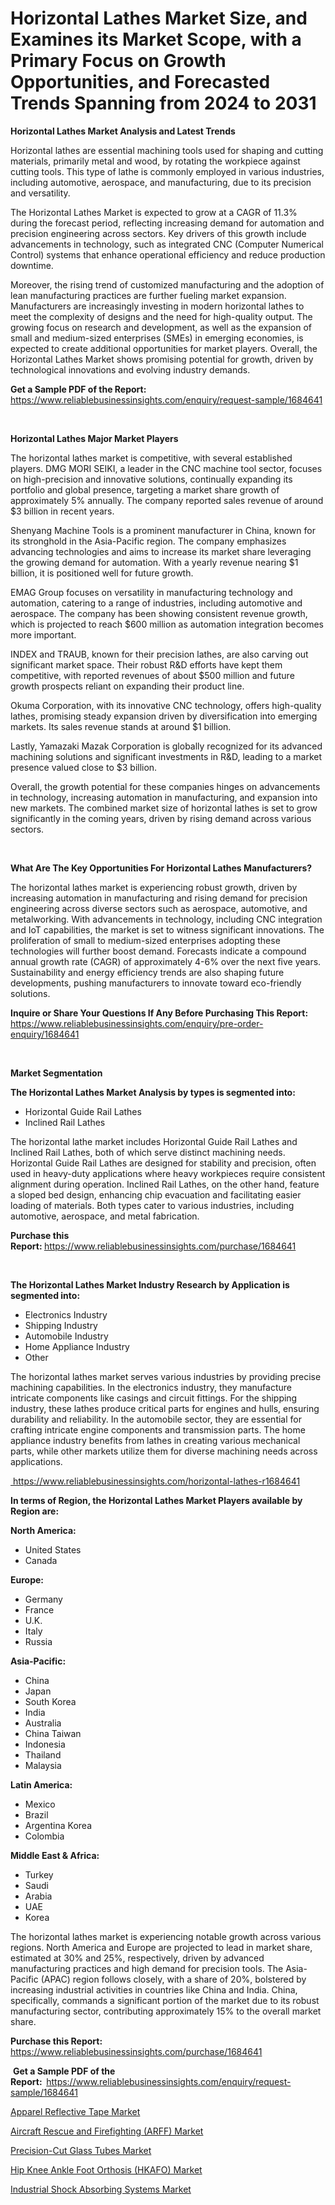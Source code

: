 <p><h1>Horizontal Lathes Market Size, and Examines its Market Scope, with a Primary Focus on Growth Opportunities, and Forecasted Trends Spanning from 2024 to 2031</h1></p><p><strong>Horizontal Lathes Market Analysis and Latest Trends</strong></p>
<p><p>Horizontal lathes are essential machining tools used for shaping and cutting materials, primarily metal and wood, by rotating the workpiece against cutting tools. This type of lathe is commonly employed in various industries, including automotive, aerospace, and manufacturing, due to its precision and versatility.</p><p>The Horizontal Lathes Market is expected to grow at a CAGR of 11.3% during the forecast period, reflecting increasing demand for automation and precision engineering across sectors. Key drivers of this growth include advancements in technology, such as integrated CNC (Computer Numerical Control) systems that enhance operational efficiency and reduce production downtime. </p><p>Moreover, the rising trend of customized manufacturing and the adoption of lean manufacturing practices are further fueling market expansion. Manufacturers are increasingly investing in modern horizontal lathes to meet the complexity of designs and the need for high-quality output. The growing focus on research and development, as well as the expansion of small and medium-sized enterprises (SMEs) in emerging economies, is expected to create additional opportunities for market players. Overall, the Horizontal Lathes Market shows promising potential for growth, driven by technological innovations and evolving industry demands.</p></p>
<p><strong>Get a Sample PDF of the Report:&nbsp;</strong> <a href="https://www.reliablebusinessinsights.com/enquiry/request-sample/1684641?utm_campaign=1563&utm_medium=2&utm_source=Github&utm_content=ia&utm_term=16102024&utm_id=horizontal-lathes">https://www.reliablebusinessinsights.com/enquiry/request-sample/1684641</a></p>
<p>&nbsp;</p>
<p><strong>Horizontal Lathes Major Market Players</strong></p>
<p><p>The horizontal lathes market is competitive, with several established players. DMG MORI SEIKI, a leader in the CNC machine tool sector, focuses on high-precision and innovative solutions, continually expanding its portfolio and global presence, targeting a market share growth of approximately 5% annually. The company reported sales revenue of around $3 billion in recent years.</p><p>Shenyang Machine Tools is a prominent manufacturer in China, known for its stronghold in the Asia-Pacific region. The company emphasizes advancing technologies and aims to increase its market share leveraging the growing demand for automation. With a yearly revenue nearing $1 billion, it is positioned well for future growth.</p><p>EMAG Group focuses on versatility in manufacturing technology and automation, catering to a range of industries, including automotive and aerospace. The company has been showing consistent revenue growth, which is projected to reach $600 million as automation integration becomes more important.</p><p>INDEX and TRAUB, known for their precision lathes, are also carving out significant market space. Their robust R&D efforts have kept them competitive, with reported revenues of about $500 million and future growth prospects reliant on expanding their product line.</p><p>Okuma Corporation, with its innovative CNC technology, offers high-quality lathes, promising steady expansion driven by diversification into emerging markets. Its sales revenue stands at around $1 billion.</p><p>Lastly, Yamazaki Mazak Corporation is globally recognized for its advanced machining solutions and significant investments in R&D, leading to a market presence valued close to $3 billion. </p><p>Overall, the growth potential for these companies hinges on advancements in technology, increasing automation in manufacturing, and expansion into new markets. The combined market size of horizontal lathes is set to grow significantly in the coming years, driven by rising demand across various sectors.</p></p>
<p>&nbsp;</p>
<p><strong>What Are The Key Opportunities For Horizontal Lathes Manufacturers?</strong></p>
<p><p>The horizontal lathes market is experiencing robust growth, driven by increasing automation in manufacturing and rising demand for precision engineering across diverse sectors such as aerospace, automotive, and metalworking. With advancements in technology, including CNC integration and IoT capabilities, the market is set to witness significant innovations. The proliferation of small to medium-sized enterprises adopting these technologies will further boost demand. Forecasts indicate a compound annual growth rate (CAGR) of approximately 4-6% over the next five years. Sustainability and energy efficiency trends are also shaping future developments, pushing manufacturers to innovate toward eco-friendly solutions. </p></p>
<p><strong>Inquire or Share Your Questions If Any Before Purchasing This Report:</strong> <a href="https://www.reliablebusinessinsights.com/enquiry/pre-order-enquiry/1684641?utm_campaign=1563&utm_medium=2&utm_source=Github&utm_content=ia&utm_term=16102024&utm_id=horizontal-lathes">https://www.reliablebusinessinsights.com/enquiry/pre-order-enquiry/1684641</a></p>
<p>&nbsp;</p>
<p><strong>Market Segmentation</strong></p>
<p><strong>The Horizontal Lathes Market Analysis by types is segmented into:</strong></p>
<p><ul><li>Horizontal Guide Rail Lathes</li><li>Inclined Rail Lathes</li></ul></p>
<p><p>The horizontal lathe market includes Horizontal Guide Rail Lathes and Inclined Rail Lathes, both of which serve distinct machining needs. Horizontal Guide Rail Lathes are designed for stability and precision, often used in heavy-duty applications where heavy workpieces require consistent alignment during operation. Inclined Rail Lathes, on the other hand, feature a sloped bed design, enhancing chip evacuation and facilitating easier loading of materials. Both types cater to various industries, including automotive, aerospace, and metal fabrication.</p></p>
<p><strong>Purchase this Report:&nbsp;</strong><a href="https://www.reliablebusinessinsights.com/purchase/1684641?utm_campaign=1563&utm_medium=2&utm_source=Github&utm_content=ia&utm_term=16102024&utm_id=horizontal-lathes">https://www.reliablebusinessinsights.com/purchase/1684641</a></p>
<p>&nbsp;</p>
<p><strong>The Horizontal Lathes Market Industry Research by Application is segmented into:</strong></p>
<p><ul><li>Electronics Industry</li><li>Shipping Industry</li><li>Automobile Industry</li><li>Home Appliance Industry</li><li>Other</li></ul></p>
<p><p>The horizontal lathes market serves various industries by providing precise machining capabilities. In the electronics industry, they manufacture intricate components like casings and circuit fittings. For the shipping industry, these lathes produce critical parts for engines and hulls, ensuring durability and reliability. In the automobile sector, they are essential for crafting intricate engine components and transmission parts. The home appliance industry benefits from lathes in creating various mechanical parts, while other markets utilize them for diverse machining needs across applications.</p></p>
<p><a href="https://www.reliablebusinessinsights.com/horizontal-lathes-r1684641?utm_campaign=1563&utm_medium=2&utm_source=Github&utm_content=ia&utm_term=16102024&utm_id=horizontal-lathes">&nbsp;https://www.reliablebusinessinsights.com/horizontal-lathes-r1684641</a></p>
<p><strong>In terms of Region, the Horizontal Lathes Market Players available by Region are:</strong></p>
<p>
    <p> <strong> North America: </strong>
        <ul>
            <li>United States</li>
            <li>Canada</li>
        </ul>
        </p> 
    <p> <strong> Europe: </strong>
        <ul>
            <li>Germany</li>
            <li>France</li>
            <li>U.K.</li>
            <li>Italy</li>
            <li>Russia</li>
        </ul>
        </p> 
    <p> <strong> Asia-Pacific: </strong>
        <ul>
            <li>China</li>
            <li>Japan</li>
            <li>South Korea</li>
            <li>India</li>
            <li>Australia</li>
            <li>China Taiwan</li>
            <li>Indonesia</li>
            <li>Thailand</li>
            <li>Malaysia</li>
        </ul>
        </p> 
    <p> <strong> Latin America: </strong>
        <ul>
            <li>Mexico</li>
            <li>Brazil</li>
            <li>Argentina Korea</li>
            <li>Colombia</li>
        </ul>
        </p> 
    <p> <strong> Middle East & Africa: </strong>
        <ul>
            <li>Turkey</li>
            <li>Saudi</li>
            <li>Arabia</li>
            <li>UAE</li>
            <li>Korea</li>
        </ul>
    </p>
    </p>
<p><p>The horizontal lathes market is experiencing notable growth across various regions. North America and Europe are projected to lead in market share, estimated at 30% and 25%, respectively, driven by advanced manufacturing practices and high demand for precision tools. The Asia-Pacific (APAC) region follows closely, with a share of 20%, bolstered by increasing industrial activities in countries like China and India. China, specifically, commands a significant portion of the market due to its robust manufacturing sector, contributing approximately 15% to the overall market share.</p></p>
<p><strong>Purchase this Report: </strong><a href="https://www.reliablebusinessinsights.com/purchase/1684641?utm_campaign=1563&utm_medium=2&utm_source=Github&utm_content=ia&utm_term=16102024&utm_id=horizontal-lathes">https://www.reliablebusinessinsights.com/purchase/1684641</a></p>
<p>&nbsp;<strong>Get a Sample PDF of the Report:&nbsp;&nbsp;</strong><a href="https://www.reliablebusinessinsights.com/enquiry/request-sample/1684641?utm_campaign=1563&utm_medium=2&utm_source=Github&utm_content=ia&utm_term=16102024&utm_id=horizontal-lathes">https://www.reliablebusinessinsights.com/enquiry/request-sample/1684641</a></p>
<p><strong></strong></p>
<p><p><a href="https://www.linkedin.com/pulse/apparel-reflective-tape-market-evolution-regional-adaptations-fl0ee?trk=public_post_embed_feed-article-content&utm_campaign=1563&utm_medium=2&utm_source=Github&utm_content=ia&utm_term=16102024&utm_id=horizontal-lathes">Apparel Reflective Tape Market</a></p><p><a href="https://www.linkedin.com/pulse/aircraft-rescue-firefighting-arff-market-overview-regional-abuse?trk=public_post_embed_feed-article-content&utm_campaign=1563&utm_medium=2&utm_source=Github&utm_content=ia&utm_term=16102024&utm_id=horizontal-lathes">Aircraft Rescue and Firefighting (ARFF) Market</a></p><p><a href="https://www.linkedin.com/pulse/market-forecasting-change-global-precision-cut-glass-tubes-iwblc?trk=public_post_embed_feed-article-content&utm_campaign=1563&utm_medium=2&utm_source=Github&utm_content=ia&utm_term=16102024&utm_id=horizontal-lathes">Precision-Cut Glass Tubes Market</a></p><p><a href="https://www.linkedin.com/pulse/insights-hip-knee-ankle-foot-orthosis-hkafo-market-size-6ff6e?utm_campaign=1563&utm_medium=2&utm_source=Github&utm_content=ia&utm_term=16102024&utm_id=horizontal-lathes">Hip Knee Ankle Foot Orthosis (HKAFO) Market</a></p><p><a href="https://www.linkedin.com/pulse/global-industrial-shock-absorbing-systems-market-forecast-qwczc?trk=public_post_embed_feed-article-content&utm_campaign=1563&utm_medium=2&utm_source=Github&utm_content=ia&utm_term=16102024&utm_id=horizontal-lathes">Industrial Shock Absorbing Systems Market</a></p></p>
